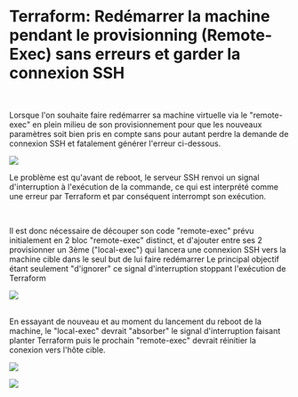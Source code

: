 # Terraform: Redémarrer la machine pendant le provisionning (Remote-Exec) sans erreurs et garder la connexion SSH

<p><br/></p>
Lorsque l'on souhaite faire redémarrer sa machine virtuelle via le "remote-exec" en plein milieu de son provisionnement pour que les nouveaux paramètres soit bien pris en compte sans pour autant perdre la demande de connexion SSH et fatalement générer l'erreur ci-dessous.  
<p>
  <img src="http://93.90.205.194/github/terraform/reboot/reboot_error.png" />
</p>
Le problème est qu'avant de reboot, le serveur SSH renvoi un signal d'interruption à l'exécution de la commande, ce qui est interprété comme une erreur par Terraform et par conséquent interrompt son exécution.
<p><br/></p>
Il est donc nécessaire de découper son code "remote-exec" prévu initialement en 2 bloc "remote-exec" distinct, et d'ajouter entre ses 2 provisionner un 3ème ("local-exec") qui lancera une connexion SSH vers la machine cible dans le seul but de lui faire redémarrer 
Le principal objectif étant seulement "d'ignorer" ce signal d'interruption stoppant l'exécution de Terraform

<p>
  <img src="http://93.90.205.194/github/terraform/reboot/good_script.png" />
  <br/><br/>
</p>

En essayant de nouveau et au moment du lancement du reboot de la machine, le "local-exec" devrait "absorber" le signal d'interruption faisant planter Terraform puis le prochain "remote-exec" devrait réinitier la conexion vers l'hôte cible.
<p>
  <img src="http://93.90.205.194/github/terraform/reboot/reboot_success_1.png" />
</p>
<p>
  <img src="http://93.90.205.194/github/terraform/reboot/reboot_success_2.png" />
</p>
